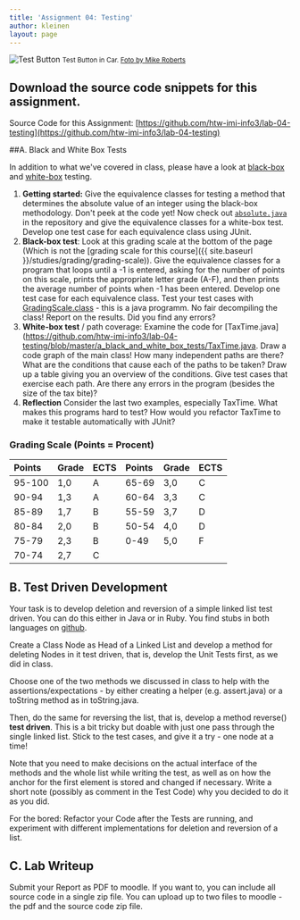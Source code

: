 ```yaml
---
title: 'Assignment 04: Testing'
author: kleinen
layout: page
---
```



![Test Button](../images/test-button.jpg)
<small class = "float-right">Test Button in Car. [Foto by Mike Roberts](https://www.flickr.com/photos/cosmic_spanner/3766667411)</small>

## Download the source code snippets for this assignment.
Source Code for this Assignment: [https://github.com/htw-imi-info3/lab-04-testing](https://github.com/htw-imi-info3/lab-04-testing)

##A. Black and White Box Tests

In addition to what we've covered in class, please have a look at [black-box][1] and [white-box][2] testing.

1. **Getting started:**  Give the equivalence classes for testing a method that determines the absolute value of an integer using the black-box methodology. Don't peek at the code yet! Now check out [`absolute.java`](https://github.com/htw-imi-info3/lab-04-testing/blob/master/a_black_and_white_box_tests/absolute.java) in the repository and give the equivalence classes for a white-box test. Develop one test case for each equivalence class using JUnit.
2. **Black-box test**: Look at this grading scale at the bottom of the page (Which is not the [grading scale for this course]({{ site.baseurl }}/studies/grading/grading-scale)). Give the   equivalence classes for a program that loops until a -1 is entered, asking for the number   of points on this scale, prints the appropriate letter grade (A-F), and then prints the   average number of points when -1 has been entered. Develop one test case for each   equivalence class. Test your test cases with [GradingScale.class](https://github.com/htw-imi-info3/lab-04-testing/blob/master/a_black_and_white_box_tests/GradingScale.class) - this is a java programm. No fair decompiling the   class! Report on the results. Did you find any errors?
3. **White-box test** / path coverage: Examine the code for [TaxTime.java](https://github.com/htw-imi-info3/lab-04-testing/blob/master/a_black_and_white_box_tests/TaxTime.java. Draw a code graph of the main class! How many independent paths are there? What are the conditions that cause each of the paths to be taken? Draw up a table giving you an overview of the conditions. Give test cases that exercise each path. Are there any errors in the program (besides the size of the tax bite)?
4. **Reflection** Consider the last two examples, especially TaxTime. What makes this programs hard to test? How would you refactor TaxTime to make it testable automatically with JUnit?


### Grading Scale (Points = Procent)

| Points | Grade | ECTS | Points | Grade | ECTS |
|:-------|:------|:-----|:-------|:------|:-----|
| 95-100 | 1,0   | A    | 65-69  | 3,0   | C    |
| 90-94  | 1,3   | A    | 60-64  | 3,3   | C    |
| 85-89  | 1,7   | B    | 55-59  | 3,7   | D    |
| 80-84  | 2,0   | B    | 50-54  | 4,0   | D    |
| 75-79  | 2,3   | B    | 0-49   | 5,0   | F    |
| 70-74  | 2,7   | C    |        |       |      |


## B. Test Driven Development

Your task is to develop deletion and reversion of a simple linked list test driven. You can do this either in Java or in Ruby. You find stubs in both languages on [github](https://github.com/htw-imi-info3/lab-04-testing/tree/master/b_test_driven).

Create a Class Node as Head of a Linked List and develop a method for deleting Nodes in it test driven, that is, develop the Unit Tests first, as we did in class.

Choose one of the two methods we discussed in class to help with the assertions/expectations - by either creating a helper (e.g. assert.java) or a toString method as in toString.java.

Then, do the same for reversing the list, that is, develop a method reverse() **test driven**. This is a bit tricky but doable with just one pass through the single linked list. Stick to the test cases, and give it a try - one node at a time!

Note that you need to make decisions on the actual interface of the methods and the whole list while writing the test, as well as on how the anchor for the first element is stored and changed if necessary. Write a short note (possibly as comment in the Test Code) why you decided to do it as you did.

For the bored: Refactor your Code after the Tests are running, and experiment with different implementations for deletion and reversion of a list.


## C. Lab Writeup

Submit your Report as PDF to moodle. If you want to, you can include all source code in a single zip file. You can upload up to two files to moodle - the pdf and the source code zip file.

[1]: http://en.wikipedia.org/wiki/Black_box_testing
[2]: http://en.wikipedia.org/wiki/White_box_testing
